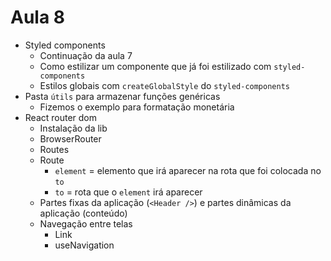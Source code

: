 # Aula 8

- Styled components
  - Continuação da aula 7
  - Como estilizar um componente que já foi estilizado com `styled-components`
  - Estilos globais com `createGlobalStyle` do `styled-components`
- Pasta `útils` para armazenar funções genéricas
  - Fizemos o exemplo para formatação monetária
- React router dom
  - Instalação da lib
  - BrowserRouter
  - Routes
  - Route
    - `element` = elemento que irá aparecer na rota que foi colocada no `to`
    - `to` = rota que o `element` irá aparecer
  - Partes fixas da aplicação (`<Header />`) e partes dinâmicas da aplicação (conteúdo)
  - Navegação entre telas
    - Link
    - useNavigation
